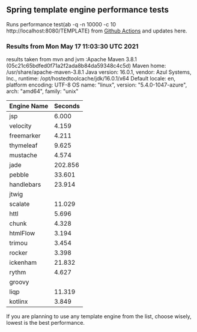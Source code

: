 
<script async src="//pagead2.googlesyndication.com/pagead/js/adsbygoogle.js"></script>
<script>
    (adsbygoogle = window.adsbygoogle || []).push({
         google_ad_client: "ca-pub-7118095690658891",
         enable_page_level_ads: true
    });
</script>

## Spring template engine performance tests

Runs performance test(ab -q -n 10000 -c 10 http://localhost:8080/TEMPLATE) from [Github Actions](https://github.com/ozkanpakdil/spring-comparing-template-engines/actions) and updates here.

### Results from Mon May 17 11:03:30 UTC 2021
results taken from mvn and jvm :Apache Maven 3.8.1 (05c21c65bdfed0f71a2f2ada8b84da59348c4c5d)
Maven home: /usr/share/apache-maven-3.8.1
Java version: 16.0.1, vendor: Azul Systems, Inc., runtime: /opt/hostedtoolcache/jdk/16.0.1/x64
Default locale: en, platform encoding: UTF-8
OS name: "linux", version: "5.4.0-1047-azure", arch: "amd64", family: "unix"

|Engine Name | Seconds|
|------------|--------|
|jsp | 6.000|
|velocity | 4.159|
|freemarker | 4.211|
|thymeleaf | 9.625|
|mustache | 4.574|
|jade | 202.856|
|pebble | 33.601|
|handlebars | 23.914|
|jtwig | |
|scalate | 11.029|
|httl | 5.696|
|chunk | 4.328|
|htmlFlow | 3.194|
|trimou | 3.454|
|rocker | 3.398|
|ickenham | 21.832|
|rythm | 4.627|
|groovy | |
|liqp | 11.319|
|kotlinx | 3.849|

If you are planning to use any template engine from the list, choose wisely, lowest is the best performance.

<div id="disqus_thread"></div>
<script type="text/javascript">
    /* * * CONFIGURATION VARIABLES * * */
    var disqus_shortname = 'ozkanpakdil';
    
    /* * * DON'T EDIT BELOW THIS LINE * * */
    (function() {
        var dsq = document.createElement('script'); dsq.type = 'text/javascript'; dsq.async = true;
        dsq.src = '//' + disqus_shortname + '.disqus.com/embed.js';
        (document.getElementsByTagName('head')[0] || document.getElementsByTagName('body')[0]).appendChild(dsq);
    })();
</script>

